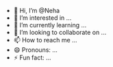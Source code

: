 - 👋 Hi, I’m @Neha
- 👀 I’m interested in ...
- 🌱 I’m currently learning ...
- 💞️ I’m looking to collaborate on ...
- 📫 How to reach me ...
- 😄 Pronouns: ...
- ⚡ Fun fact: ...

<!---
Vinayakguhe/Vinayakguhe is a ✨ special ✨ repository because its `README.md` (this file) appears on your GitHub profile.
You can click the Preview link to take a look at your changes.
--->
